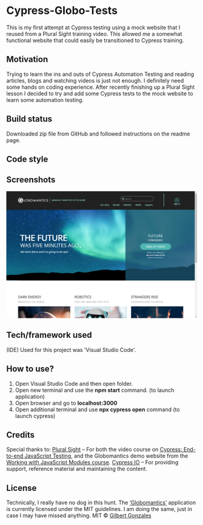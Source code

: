 # Cypress-Globo-Tests
This is my first attempt at Cypress testing using a mock website that I reused from a Plural Sight training video. This allowed me a somewhat functional website that could easily be transitioned to Cypress training.
## Motivation
Trying to learn the ins and outs of Cypress Automation Testing and reading articles, blogs and watching videos is just not enough. I definitely need some hands on coding experience. After recently finishing up a Plural Sight lesson I decided to try and add some Cypress tests to the mock website to learn some automation testing.
## Build status
Downloaded zip file from GitHub and followed instructions on the readme page.
## Code style

## Screenshots
![](public/images/globo.png)
## Tech/framework used
(IDE) Used for this project was 'Visual Studio Code'.
## How to use?
1. Open Visual Studio Code and then open folder.
2. Open new terminal and use the **npm start** command. (to launch application)
3. Open browser and go to **localhost:3000**
4. Open additional terminal and use **npx cypress open** command (to launch cypress)
## Credits
Special thanks to:
[Plural Sight]( https://www.pluralsight.com) – For both the video course on [Cypress: End-to-end JavaScript Testing]( https://www.pluralsight.com/courses/cypress-end-to-end-javascript-testing ), and the Globomantics demo website from the [Working with JavaScript Modules course]( https://www.pluralsight.com/courses/working-javascript-modules).
[Cypress IO]( https://www.cypress.io/ ) – For providing support, reference material and maintaining the content. 
## License
Technically, I really have no dog in this hunt. The [‘Globomantics’]( http://bit.ly/workingwithmodules ) application is currently licensed under the MIT guidelines. I am doing the same, just in case I may have missed anything. 
MIT © [Gilbert Gonzales]()
